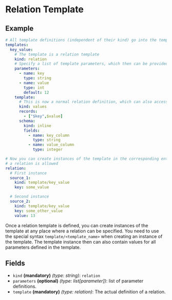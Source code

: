 # Relation Template

## Example
```yaml
# All template definitions (independent of their kind) go into the templates section
templates:
  key_value:
    # The template is a relation template  
    kind: relation
    # Specify a list of template parameters, which then can be provided during instantiation
    parameters:
      - name: key
        type: string
      - name: value
        type: int
        default: 12
    template:
      # This is now a normal relation definition, which can also access the parameters as variables  
      kind: values
      records:
        - ["$key",$value]
      schema:
        kind: inline
        fields:
          - name: key_column
            type: string
          - name: value_column
            type: integer

# Now you can create instances of the template in the corresponding entity section or at any other place where
# a relation is allowed
relation:
  # First instance  
  source_1:
    kind: template/key_value
    key: some_value

  # Second instance
  source_2:
    kind: template/key_value
    key: some_other_value
    value: 13
```

Once a relation template is defined, you can create instances of the template at any place where a relation can be 
specified. You need to use the special syntax `template/<template_name>` when creating an instance of the template.
The template instance then can also contain values for all parameters defined in the template.


## Fields

* `kind` **(mandatory)** *(type: string)*: `relation`
* `parameters` **(optional)** *(type: list[parameter])*: list of parameter definitions.
* `template` **(mandatory)** *(type: relation)*: The actual definition of a relation.
